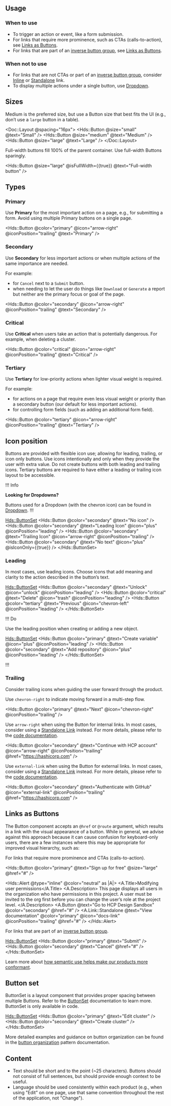 ## Usage

### When to use

- To trigger an action or event, like a form submission.
- For links that require more prominence, such as CTAs (calls-to-action), see [Links as Buttons](/components/button#links-as-buttons).
- For links that are part of an [inverse button group](/patterns/button-organization#grouping), see [Links as Buttons](/components/button#links-as-buttons).

### When not to use

- For links that are not CTAs or part of an [inverse button group](/patterns/button-organization#grouping), consider [Inline](/components/link/inline) or [Standalone](/components/link/standalone) link.
- To display multiple actions under a single button, use [Dropdown](/components/dropdown).

## Sizes

Medium is the preferred size, but use a Button size that best fits the UI (e.g., don’t use a `large` button in a table).

<Doc::Layout @spacing="16px">
  <Hds::Button @size="small" @text="Small" />
  <Hds::Button @size="medium" @text="Medium" />
  <Hds::Button @size="large" @text="Large" />
</Doc::Layout>

Full-width buttons fill 100% of the parent container. Use full-width Buttons sparingly.

<Hds::Button @size="large" @isFullWidth={{true}} @text="Full-width button" />

## Types

### Primary

Use **Primary** for the most important action on a page, e.g., for submitting a form. Avoid using multiple Primary buttons on a single page.

<Hds::Button @color="primary" @icon="arrow-right" @iconPosition="trailing" @text="Primary" />

### Secondary

Use **Secondary** for less important actions or when multiple actions of the same importance are needed.

For example:

- for `Cancel` next to a `Submit` button.
- when needing to let the user do things like `Download` or `Generate` a report but neither are the primary focus or goal of the page.

<Hds::Button @color="secondary" @icon="arrow-right" @iconPosition="trailing" @text="Secondary" />

### Critical

Use **Critical** when users take an action that is potentially dangerous. For example, when deleting a cluster.

<Hds::Button @color="critical" @icon="arrow-right" @iconPosition="trailing" @text="Critical" />

### Tertiary

Use **Tertiary** for low-priority actions when lighter visual weight is required.

For example:

- for actions on a page that require even less visual weight or priority than a secondary button (our default for less important actions).
- for controlling form fields (such as adding an additional form field).

<Hds::Button @color="tertiary" @icon="arrow-right" @iconPosition="trailing" @text="Tertiary" />

## Icon position

Buttons are provided with flexible icon use; allowing for leading, trailing, or icon only buttons. Use icons intentionally and only when they provide the user with extra value. Do not create buttons with both leading and trailing icons. Tertiary buttons are required to have either a leading or trailing icon layout to be accessible.

!!! Info

**Looking for Dropdowns?**

Buttons used for a Dropdown (with the chevron icon) can be found in [Dropdown](/components/dropdown).
!!!

<Hds::ButtonSet>
  <Hds::Button @color="secondary" @text="No icon" />
  <Hds::Button @color="secondary" @text="Leading Icon" @icon="plus" @iconPosition="leading" />
  <Hds::Button @color="secondary" @text="Trailing Icon" @icon="arrow-right" @iconPosition="trailing" />
  <Hds::Button @color="secondary" @text="No text" @icon="plus" @isIconOnly={{true}} />
</Hds::ButtonSet>

### Leading

In most cases, use leading icons. Choose icons that add meaning and clarity to the action described in the button’s text.

<Hds::ButtonSet>
  <Hds::Button @color="secondary" @text="Unlock" @icon="unlock" @iconPosition="leading" />
  <Hds::Button @color="critical" @text="Delete" @icon="trash" @iconPosition="leading" />
  <Hds::Button @color="tertiary" @text="Previous" @icon="chevron-left" @iconPosition="leading" />
</Hds::ButtonSet>

!!! Do

Use the leading position when creating or adding a new object.

<Hds::ButtonSet>
  <Hds::Button @color="primary" @text="Create variable" @icon="plus" @iconPosition="leading" />
  <Hds::Button @color="secondary" @text="Add repository" @icon="plus" @iconPosition="leading" />
</Hds::ButtonSet>

!!!

### Trailing

Consider trailing icons when guiding the user forward through the product.

Use `chevron-right` to indicate moving forward in a multi-step flow.

<Hds::Button @color="primary" @text="Next" @icon="chevron-right" @iconPosition="trailing" />

Use `arrow-right` when using the Button for internal links. In most cases, consider using a [Standalone Link](/components/link/standalone) instead. For more details, please refer to the [code documentation](/components/button?tab=code#links).

<Hds::Button @color="secondary" @text="Continue with HCP account" @icon="arrow-right" @iconPosition="trailing" @href="https://hashicorp.com" />

Use `external-link` when using the Button for external links. In most cases, consider using a [Standalone Link](/components/link/standalone) instead. For more details, please refer to the [code documentation](/components/button?tab=code#links).

<Hds::Button @color="secondary" @text="Authenticate with GitHub" @icon="external-link" @iconPosition="trailing" @href="https://hashicorp.com" />

## Links as Buttons

The Button component accepts an `@href` or `@route` argument, which results in a link with the visual appearance of a button. While in general, we advise against this approach because it can cause confusion for keyboard-only users, there are a few instances where this may be appropriate for improved visual hierarchy, such as:

For links that require more prominence and CTAs (calls-to-action).

<Hds::Button @color="primary" @text="Sign up for free" @size="large" @href="#" />

<Hds::Alert @type="inline" @color="neutral" as |A|>
  <A.Title>Modifying user permissions</A.Title>
  <A.Description>
    This page displays all users in the organization who have permissions in this project. A user must be invited to the org first before you can change the user’s role at the project level.
  </A.Description>
  <A.Button @text="Go to HCP Design Sandbox" @color="secondary" @href="#" />
  <A.Link::Standalone @text="View documentation" @color="primary" @icon="docs-link" @iconPosition="trailing" @href="#" />
</Hds::Alert>

For links that are part of an [inverse button group](/patterns/button-organization#grouping).

<Hds::ButtonSet>
  <Hds::Button @color="primary" @text="Submit" />
  <Hds::Button @color="secondary" @text="Cancel" @href="#" />
</Hds::ButtonSet>

Learn more about [how semantic use helps make our products more conformant](/components/button?tab=accessibility#button-vs-link).

## Button set

ButtonSet is a layout component that provides proper spacing between multiple Buttons. Refer to the [ButtonSet](/components/button-set) documentation to learn more. ButtonSet is only available in code.

<Hds::ButtonSet>
  <Hds::Button @color="primary" @text="Edit cluster" />
  <Hds::Button @color="secondary" @text="Create cluster" />
</Hds::ButtonSet>

More detailed examples and guidance on button organization can be found in the [button organization](/patterns/button-organization) pattern documentation.

## Content

- Text should be short and to the point (~25 characters). Buttons should not consist of full sentences, but should provide enough context to be useful.
- Language should be used consistently within each product (e.g., when using "Edit" on one page, use that same convention throughout the rest of the application, not "Change").
